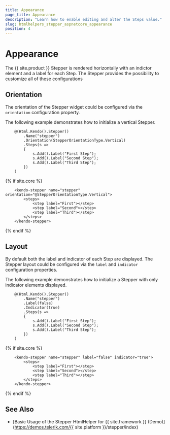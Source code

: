 ```yaml
---
title: Appearance
page_title: Appearance
description: "Learn how to enable editing and alter the Steps value."
slug: htmlhelpers_stepper_aspnetcore_appearance
position: 4
---
```


# Appearance

The {{ site.product }} Stepper is rendered horizontally with an indictor element and a label for each Step. The Stepper provides the possibility to customize all of these configurations

## Orientation

The orientation of the Stepper widget could be configured via the `orientation` configuration property.

The following example demonstrates how to initialize a vertical Stepper.

```HtmlHelper
    @(Html.Kendo().Stepper()
        .Name("stepper")
        .Orientation(StepperOrientationType.Vertical)
        .Steps(s =>
        {
            s.Add().Label("First Step");
            s.Add().Label("Second Step");
            s.Add().Label("Third Step");
        })
    )
```
{% if site.core %}
```TagHelper
    <kendo-stepper name="stepper" orientation="@StepperOrientationType.Vertical">
        <steps>
            <step label="First"></step>
            <step label="Second"></step>
            <step label="Third"></step>
        </steps>
    </kendo-stepper>
```
{% endif %}

## Layout

By default both the label and indicator of each Step are displayed. The Stepper layout could be configured via the `label` and `indicator` configuration properties.

The following example demonstrates how to initialize a Stepper with only indicator elements displayed.

```HtmlHelper
    @(Html.Kendo().Stepper()
        .Name("stepper")
        .Label(false)
        .Indicator(true)
        .Steps(s =>
        {
            s.Add().Label("First Step");
            s.Add().Label("Second Step");
            s.Add().Label("Third Step");
        })
    )
```
{% if site.core %}
```TagHelper
    <kendo-stepper name="stepper" label="false" indicator="true">
        <steps>
            <step label="First"></step>
            <step label="Second"></step>
            <step label="Third"></step>
        </steps>
    </kendo-stepper>
```
{% endif %}

## See Also

* [Basic Usage of the Stepper HtmlHelper for {{ site.framework }} (Demo)](https://demos.telerik.com/{{ site.platform }}/stepper/index)
